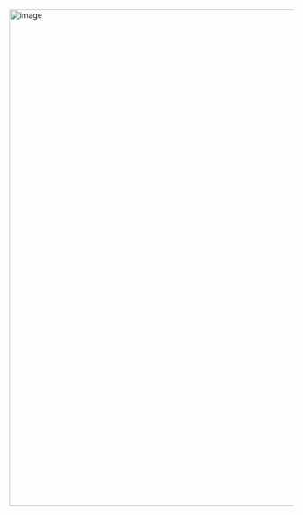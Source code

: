 <img width="881" alt="image" src="https://github.com/geuning/Algorithm/assets/96937623/c0d0d0c1-dfba-47c9-941f-2fd21603f947">
